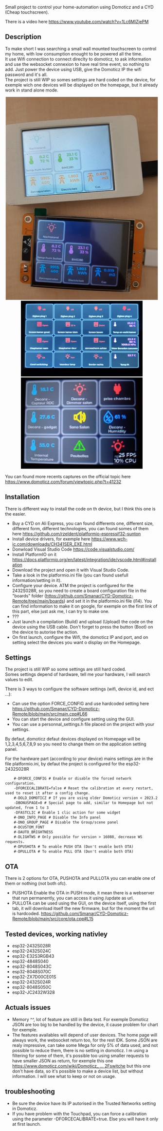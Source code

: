 Small project to control your home-automation using Domoticz and a CYD (Cheap touchscreen).

There is a video here https://www.youtube.com/watch?v=1Lc6MlZjePM

## Description   

To make short I was searching a small wall mounted touchscreen to control my home, with low consumption enought to be powered all the time.   
It use Wifi connection to connect direclty to domoticz, to ask information and use the websocket connexion to have real time event, so nothing to add. Just power the device using USB, give the Domoticz IP the wifi password and it's all.   
The project is still WIP so somes settings are hard coded on the device, for exemple wich one devices will be displayed on the homepage, but it already work in stand alone mode.   

<p align="center">
  <img src="https://github.com/Smanar/Ressources/blob/main/pictures/CYD_1.jpg">
</br>
  <img src="https://github.com/Smanar/Ressources/blob/main/pictures/Display_4x4_level.jpg">
</br>
  <img src="https://github.com/Smanar/Ressources/blob/main/pictures/domoticz_dashboard.jpg">
</p>

You can found more recents captures on the official topic here https://www.domoticz.com/forum/viewtopic.php?t=41232


## Installation   

There is different way to install the code on th device, but I think this one is the easier.   

- Buy a CYD on Ali Express, you can found differents one, different size, different form, different technologies, you can found somes of them here https://github.com/rzeldent/platformio-espressif32-sunton
- Install device drivers, for exemple here https://www.wch-ic.com/downloads/CH341SER_EXE.html   
- Donwload Visual Studio Code https://code.visualstudio.com/    
- Install PlatformIO on it https://docs.platformio.org/en/latest/integration/ide/vscode.html#installation   
- Download the project and open it with Visual Studio Code.
- Take a look in the platformio.ini file (you can found usefull information/setting in it).   
- Configure your device. ATM the project is configured for the 2432S028R, so you need to create a board configuration file in the "boards" folder (https://github.com/Smanar/CYD-Domoticz-Remote/tree/main/boards) and set it in the platformio.ini file (l14). You can find information to make it on google, for exemple on the first link of this part, else just ask me, I can try to make one.   
- ???
- Just launch a compilation (Build) and upload (Upload) the code on the device using the USB cable. Don't forget to press the button (Boot) on the device to autorise the action.
- On first launch, configure the Wifi, the domoticz IP and port, and on setting select the devices you want o display on the Homepage.   

## Settings   

The project is still WIP so some settings are still hard coded.   
Somes settings depend of hardware, tell me your hardware, I will search values to edit.   

There is 3 ways to configure the software settings (wifi, device id, and ect ...):   
- Can use the option FORCE_CONFIG and use hardcoded setting here https://github.com/Smanar/CYD-Domoticz-Remote/blob/main/src/main.cpp#L66
- You can start the device and configure setting using the GUI.
- You can use a personnal_settings.h file placed on the project with your settings.

By defaut, domoticz defaut devices displayed on Homepage will be 1,2,3,4,5,6,7,8,9 so you need to change them on the application setting panel.   

For the hardware part (according to your device) mains settings are in the file platformio.ini, by defaut the project is configured for the esp32-2432S028R

``` 
	#-DFORCE_CONFIG # Enable or disable the forced network configuration.
	-DFORCECALIBRATE=false # Reset the calibration at every restart, used to reset it after a config change.
	#-DOLD_DOMOTICZ # If you are using older Domoticz version < 2023.2
	-DBONUSPAGE=0 # Special page to add, similar to Homepage but not updated, from 1 to 3
	-DFASTCLIC # Enable 1 clic action for some widget
	#-DNO_INFO_PAGE # Disable the Info panel
	#-DNO_GROUP_PAGE # Disable the Group/scene panel
	#-DCUSTOM_FONT
	#-DAUTO_BRIGHTNESS
	#-DLIGHTWS # Only possible for version > 16088, decrease WS requests.
	#-DPUSHOTA # To enable PUSH OTA (Don't enable both OTA)
	#-DPULLOTA # To enable PULL OTA (Don't enable both OTA)
``` 

## OTA
There is 2 options for OTA, PUSHOTA and PULLOTA you can enable one of them or nothing (not both ofc).

- PUSHOTA Enable the OTA in PUSH mode, it mean there is a webserver that run permanently, you can access it using /update as url.
- PULLOTA can be used using the GUI, on the device itself, using the first tab, it will download itself the new firmware, but for the moment the url is hardcoded. https://github.com/Smanar/CYD-Domoticz-Remote/blob/main/src/core/ota.cpp#L15

## Tested devices, working nativley
- esp32-2432S028R
- esp32-2432S024C
- esp32-E32S3RGB43
- esp32-4848S040
- esp32-8048S043C
- esp32-8048S070C
- esp32-ZX7D00CE01S
- esp32-2432S024R
- esp32-8048S050C
- esp32-JC2432W328

## Actuals issues   
- Memory ^^, lot of feature are still in Beta test. For exemple Domoticz JSON are too big to be handled by the device, it cause problem for chart for exemple.
- The features availables will depend of user devices. The home page will always work, the websocket return too, for the rest IDK. Some JSON are realy impressive, can take some Mega for only 5% of data used, and not possible to reduce them, there is no setting in domoticz. I m using a filtering for some of them, it's possible too using smaller requests to have smaller JSON as return, for exemple this one [https://www.domoticz.com/wiki/Domoticz_ ... 2Fswitche](https://www.domoticz.com/wiki/Domoticz_API/JSON_URL%27s#Get_details_of_all_lights.2Fswitches) but this one don't have data, so it's possible to make a device list, but without information. I will see what to keep or not on usage.   

## troubleshooting    
- Be sure the device have its IP autorised in the Trusted Networks setting in Domoticz.   
- If you have problem with the Touchpad, you can force a calibration using the parameter -DFORCECALIBRATE=true. Else you will have it only at first launch.
     
